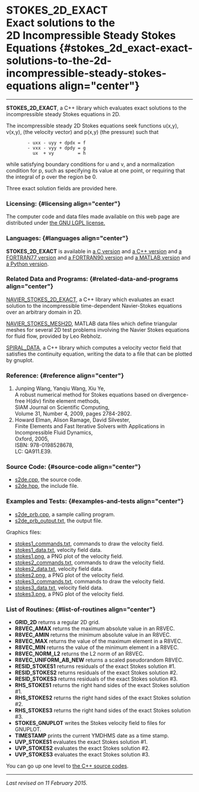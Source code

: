 STOKES\_2D\_EXACT\
Exact solutions to the\
2D Incompressible Steady Stokes Equations {#stokes_2d_exact-exact-solutions-to-the-2d-incompressible-steady-stokes-equations align="center"}
=========================================

------------------------------------------------------------------------

**STOKES\_2D\_EXACT**, a C++ library which evaluates exact solutions to
the incompressible steady Stokes equations in 2D.

The incompressible steady 2D Stokes equations seek functions u(x,y),
v(x,y), (the velocity vector) and p(x,y) (the pressure) such that

            - uxx - uyy + dpdx = f
            - vxx - vyy + dpdy = g
              ux  + vy         = h
          

while satisfying boundary conditions for u and v, and a normalization
condition for p, such as specifying its value at one point, or requiring
that the integral of p over the region be 0.

Three exact solution fields are provided here.

### Licensing: {#licensing align="center"}

The computer code and data files made available on this web page are
distributed under [the GNU LGPL license.](../../txt/gnu_lgpl.txt)

### Languages: {#languages align="center"}

**STOKES\_2D\_EXACT** is available in [a C
version](../../c_src/stokes_2d_exact/stokes_2d_exact.html) and [a C++
version](../../cpp_src/stokes_2d_exact/stokes_2d_exact.html) and [a
FORTRAN77 version](../../f77_src/stokes_2d_exact/stokes_2d_exact.html)
and [a FORTRAN90
version](../../f_src/stokes_2d_exact/stokes_2d_exact.html) and [a MATLAB
version](../../m_src/stokes_2d_exact/stokes_2d_exact.html) and [a Python
version](../../py_src/stokes_2d_exact/stokes_2d_exact.html).

### Related Data and Programs: {#related-data-and-programs align="center"}

[NAVIER\_STOKES\_2D\_EXACT](../../cpp_src/navier_stokes_2d_exact/navier_stokes_2d_exact.html),
a C++ library which evaluates an exact solution to the incompressible
time-dependent Navier-Stokes equations over an arbitrary domain in 2D.

[NAVIER\_STOKES\_MESH2D](../../m_src/navier_stokes_mesh2d/navier_stokes_mesh2d.html),
MATLAB data files which define triangular meshes for several 2D test
problems involving the Navier Stokes equations for fluid flow, provided
by Leo Rebholz.

[SPIRAL\_DATA](../../cpp_src/spiral_data/spiral_data.html), a C++
library which computes a velocity vector field that satisfies the
continuity equation, writing the data to a file that can be plotted by
gnuplot.

### Reference: {#reference align="center"}

1.  Junping Wang, Yanqiu Wang, Xiu Ye,\
    A robust numerical method for Stokes equations based on
    divergence-free H(div) finite element methods,\
    SIAM Journal on Scientific Computing,\
    Volume 31, Number 4, 2009, pages 2784-2802.
2.  Howard Elman, Alison Ramage, David Silvester,\
    Finite Elements and Fast Iterative Solvers with Applications in
    Incompressible Fluid Dynamics,\
    Oxford, 2005,\
    ISBN: 978-0198528678,\
    LC: QA911.E39.

### Source Code: {#source-code align="center"}

-   [s2de.cpp](s2de.cpp), the source code.
-   [s2de.hpp](s2de.hpp), the include file.

### Examples and Tests: {#examples-and-tests align="center"}

-   [s2de\_prb.cpp](s2de_prb.cpp), a sample calling program.
-   [s2de\_prb\_output.txt](s2de_prb_output.txt), the output file.

Graphics files:

-   [stokes1\_commands.txt](stokes1_commands.txt), commands to draw the
    velocity field.
-   [stokes1\_data.txt](stokes1_data.txt), velocity field data.
-   [stokes1.png](stokes1.png), a PNG plot of the velocity field.
-   [stokes2\_commands.txt](stokes2_commands.txt), commands to draw the
    velocity field.
-   [stokes2\_data.txt](stokes2_data.txt), velocity field data.
-   [stokes2.png](stokes2.png), a PNG plot of the velocity field.
-   [stokes3\_commands.txt](stokes3_commands.txt), commands to draw the
    velocity field.
-   [stokes3\_data.txt](stokes3_data.txt), velocity field data.
-   [stokes3.png](stokes3.png), a PNG plot of the velocity field.

### List of Routines: {#list-of-routines align="center"}

-   **GRID\_2D** returns a regular 2D grid.
-   **R8VEC\_AMAX** returns the maximum absolute value in an R8VEC.
-   **R8VEC\_AMIN** returns the minimum absolute value in an R8VEC.
-   **R8VEC\_MAX** returns the value of the maximum element in a R8VEC.
-   **R8VEC\_MIN** returns the value of the minimum element in a R8VEC.
-   **R8VEC\_NORM\_L2** returns the L2 norm of an R8VEC.
-   **R8VEC\_UNIFORM\_AB\_NEW** returns a scaled pseudorandom R8VEC.
-   **RESID\_STOKES1** returns residuals of the exact Stokes solution
    \#1.
-   **RESID\_STOKES2** returns residuals of the exact Stokes solution
    \#2.
-   **RESID\_STOKES3** returns residuals of the exact Stokes solution
    \#3.
-   **RHS\_STOKES1** returns the right hand sides of the exact Stokes
    solution \#1.
-   **RHS\_STOKES2** returns the right hand sides of the exact Stokes
    solution \#2.
-   **RHS\_STOKES3** returns the right hand sides of the exact Stokes
    solution \#3.
-   **STOKES\_GNUPLOT** writes the Stokes velocity field to files for
    GNUPLOT.
-   **TIMESTAMP** prints the current YMDHMS date as a time stamp.
-   **UVP\_STOKES1** evaluates the exact Stokes solution \#1.
-   **UVP\_STOKES2** evaluates the exact Stokes solution \#2.
-   **UVP\_STOKES3** evaluates the exact Stokes solution \#3.

You can go up one level to [the C++ source codes](../cpp_src.html).

------------------------------------------------------------------------

*Last revised on 11 February 2015.*
